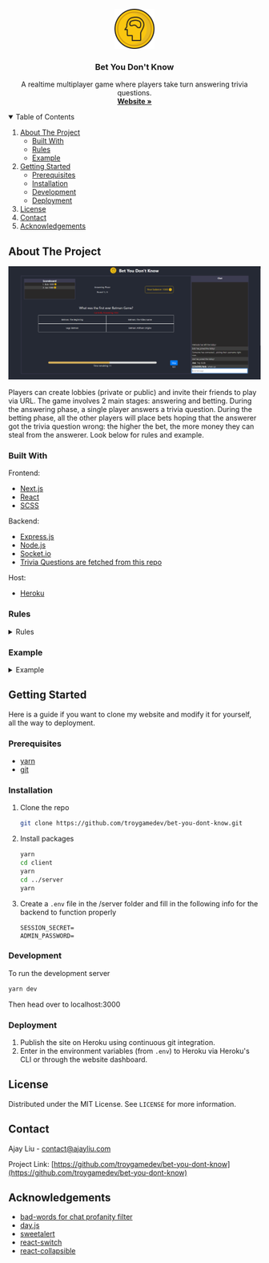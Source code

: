 <p align="center">
  <a href="https://github.com/troygamedev/bet-you-dont-know">
    <img src="client/public/img/logo.svg" alt="Logo" width="80" height="80">
  </a>

  <h3 align="center">Bet You Don't Know</h3>

  <p align="center">
    A realtime multiplayer game where players take turn answering trivia questions. 
    <br />
    <a href="https://bet-you-dont-know.herokuapp.com"><strong>Website »</strong></a>
  </p>
</p>



<!-- TABLE OF CONTENTS -->
<details open="open">
  <summary>Table of Contents</summary>
  <ol>
    <li>
      <a href="#about-the-project">About The Project</a>
      <ul>
        <li><a href="#built-with">Built With</a></li>
        <li><a href="#rules">Rules</a></li>
        <li><a href="#example">Example</a></li>
      </ul>
    </li>
    <li>
      <a href="#getting-started">Getting Started</a>
      <ul>
        <li><a href="#prerequisites">Prerequisites</a></li>
        <li><a href="#installation">Installation</a></li>
        <li><a href="#development">Development</a></li>
        <li><a href="#deployment">Deployment</a></li>
      </ul>
    </li>
    <li><a href="#license">License</a></li>
    <li><a href="#contact">Contact</a></li>
    <li><a href="#acknowledgements">Acknowledgements</a></li>
  </ol>
</details>



<!-- ABOUT THE PROJECT -->
## About The Project

<img src="preview.png"></img>

Players can create lobbies (private or public) and invite their friends to play via URL. The game involves 2 main stages: answering and betting. During the answering phase, a single player answers a trivia question. During the betting phase, all the other players will place bets hoping that the answerer got the trivia question wrong: the higher the bet, the more money they can steal from the answerer. Look below for rules and example.

### Built With

Frontend:
* [Next.js](https://nextjs.org/)
* [React](https://reactjs.org/)
* [SCSS](https://sass-lang.com/)

Backend:
* [Express.js](https://expressjs.com/)
* [Node.js](https://nodejs.org/en/)
* [Socket.io](https://www.postgresql.org/)
* [Trivia Questions are fetched from this repo](https://github.com/troygamedev/trivia-game-data)

Host:
* [Heroku](https://www.heroku.com/)


### Rules
<details>
  <summary>Rules</summary>
  <div>
    <p>Players take turns answering trivia questions.</p>
    <p>On your turn:</p>
    <ol>
      <li>Answer the trivia question displayed. (multiple choice)</li>
      <li>All other players can place bets hoping that you answered incorrectly.</li>
      <li>If their prediction was right (you got the question wrong), you will have to pay however much they betted on you.</li>
      <li>However, if you proved them wrong and answered correctly, you will earn $1000 AND everyone who didn't believe in you will have to pay their bets to you!</li>
    </ol>
  </div>
</details>

### Example
<details>
  <summary>Example</summary>
  <div>
    <ol>
      <p>It's Bob's turn to answer:</p>
      <li>Bob answers the question: What is 1+1? Bob bluffs that he can't do math.</li>
      <li>John believes that Bob is indeed bad at math and bets $500 that Bob will answer incorrectly.</li>
      <li>No way! Bob guessed correctly and won $1000. Additionally, because John made an incorrect prediction, $500 is deducted from his balance and given to Bob!</li>
    </ol>
  </div>
</details>

<!-- GETTING STARTED -->
## Getting Started

Here is a guide if you want to clone my website and modify it for yourself, all the way to deployment.

### Prerequisites

* [yarn](https://yarnpkg.com/)
* [git](https://git-scm.com/)

### Installation

1. Clone the repo
   ```sh
   git clone https://github.com/troygamedev/bet-you-dont-know.git
   ```
2. Install packages
   ```sh
   yarn
   cd client
   yarn
   cd ../server
   yarn
   ```
3. Create a `.env` file in the /server folder and fill in the following info for the backend to function properly
   ```
   SESSION_SECRET=
   ADMIN_PASSWORD=
   ```


### Development

To run the development server
   ```sh
   yarn dev
   ```
Then head over to localhost:3000

### Deployment
1. Publish the site on Heroku using continuous git integration.
2. Enter in the environment variables (from `.env`) to Heroku via Heroku's CLI or through the website dashboard.

<!-- LICENSE -->
## License

Distributed under the MIT License. See `LICENSE` for more information.



<!-- CONTACT -->
## Contact

Ajay Liu - contact@ajayliu.com

Project Link: [https://github.com/troygamedev/bet-you-dont-know](https://github.com/troygamedev/bet-you-dont-know)



<!-- ACKNOWLEDGEMENTS -->
## Acknowledgements
* [bad-words for chat profanity filter](https://www.npmjs.com/package/bad-words)
* [day.js](https://day.js.org/)
* [sweetalert](sweetalert.js.org/)
* [react-switch](https://www.npmjs.com/package/react-switch)
* [react-collapsible](https://www.npmjs.com/package/react-collapsible)
